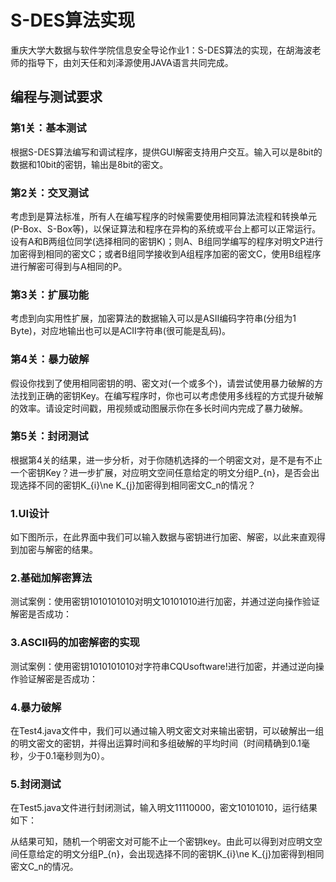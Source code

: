 # S-DES算法实现  
重庆大学大数据与软件学院信息安全导论作业1：S-DES算法的实现，在胡海波老师的指导下，由刘天任和刘泽源使用JAVA语言共同完成。

## 编程与测试要求  
### 第1关：基本测试  
根据S-DES算法编写和调试程序，提供GUI解密支持用户交互。输入可以是8bit的数据和10bit的密钥，输出是8bit的密文。

### 第2关：交叉测试  
考虑到是算法标准，所有人在编写程序的时候需要使用相同算法流程和转换单元(P-Box、S-Box等)，以保证算法和程序在异构的系统或平台上都可以正常运行。设有A和B两组位同学(选择相同的密钥K)；则A、B组同学编写的程序对明文P进行加密得到相同的密文C；或者B组同学接收到A组程序加密的密文C，使用B组程序进行解密可得到与A相同的P。

### 第3关：扩展功能  
考虑到向实用性扩展，加密算法的数据输入可以是ASII编码字符串(分组为1 Byte)，对应地输出也可以是ACII字符串(很可能是乱码)。

### 第4关：暴力破解  
假设你找到了使用相同密钥的明、密文对(一个或多个)，请尝试使用暴力破解的方法找到正确的密钥Key。在编写程序时，你也可以考虑使用多线程的方式提升破解的效率。请设定时间戳，用视频或动图展示你在多长时间内完成了暴力破解。

### 第5关：封闭测试  
根据第4关的结果，进一步分析，对于你随机选择的一个明密文对，是不是有不止一个密钥Key？进一步扩展，对应明文空间任意给定的明文分组P_{n}，是否会出现选择不同的密钥K_{i}\ne K_{j}加密得到相同密文C_n的情况？
### 1.UI设计
如下图所示，在此界面中我们可以输入数据与密钥进行加密、解密，以此来直观得到加密与解密的结果。





### 2.基础加解密算法  
测试案例：使用密钥1010101010对明文10101010进行加密，并通过逆向操作验证解密是否成功：




### 3.ASCII码的加密解密的实现
测试案例：使用密钥1010101010对字符串CQUsoftware!进行加密，并通过逆向操作验证解密是否成功：




### 4.暴力破解
在Test4.java文件中，我们可以通过输入明文密文对来输出密钥，可以破解出一组的明文密文的密钥，并得出运算时间和多组破解的平均时间（时间精确到0.1毫秒，少于0.1毫秒则为0）。



### 5.封闭测试
在Test5.java文件进行封闭测试，输入明文11110000，密文10101010，运行结果如下：



从结果可知，随机一个明密文对可能不止一个密钥key。由此可以得到对应明文空间任意给定的明文分组P_{n}，会出现选择不同的密钥K_{i}\ne K_{j}加密得到相同密文C_n的情况。
